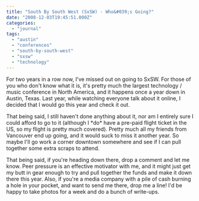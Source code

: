 ```yaml
---
title: "South By South West (SxSW) - Who&#039;s Going?"
date: "2008-12-03T19:45:51.000Z"
categories: 
  - "journal"
tags: 
  - "austin"
  - "conferences"
  - "south-by-south-west"
  - "sxsw"
  - "technology"
---
```


For two years in a row now, I've missed out on going to SxSW. For those of you who don't know what it is, it's pretty much the largest technology / music conference in North America, and it happens once a year down in Austin, Texas. Last year, while watching everyone talk about it online, I decided that I would go this year and check it out.

That being said, I still haven't done anything about it, nor am I entirely sure I could afford to go to it (although I \*do\* have a pre-paid flight ticket in the US, so my flight is pretty much covered). Pretty much all my friends from Vancouver end up going, and it would suck to miss it another year. So maybe I'll go work a corner downtown somewhere and see if I can pull together some extra scraps to attend.

That being said, if you're heading down there, drop a comment and let me know. Peer pressure is an effective motivator with me, and it might just get my butt in gear enough to try and pull together the funds and make it down there this year. Also, if you're a media company with a pile of cash burning a hole in your pocket, and want to send me there, drop me a line! I'd be happy to take photos for a week and do a bunch of write-ups.

